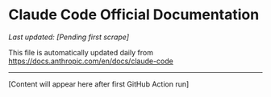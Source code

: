 # Claude Code Official Documentation

*Last updated: [Pending first scrape]*

This file is automatically updated daily from https://docs.anthropic.com/en/docs/claude-code

---

[Content will appear here after first GitHub Action run]
